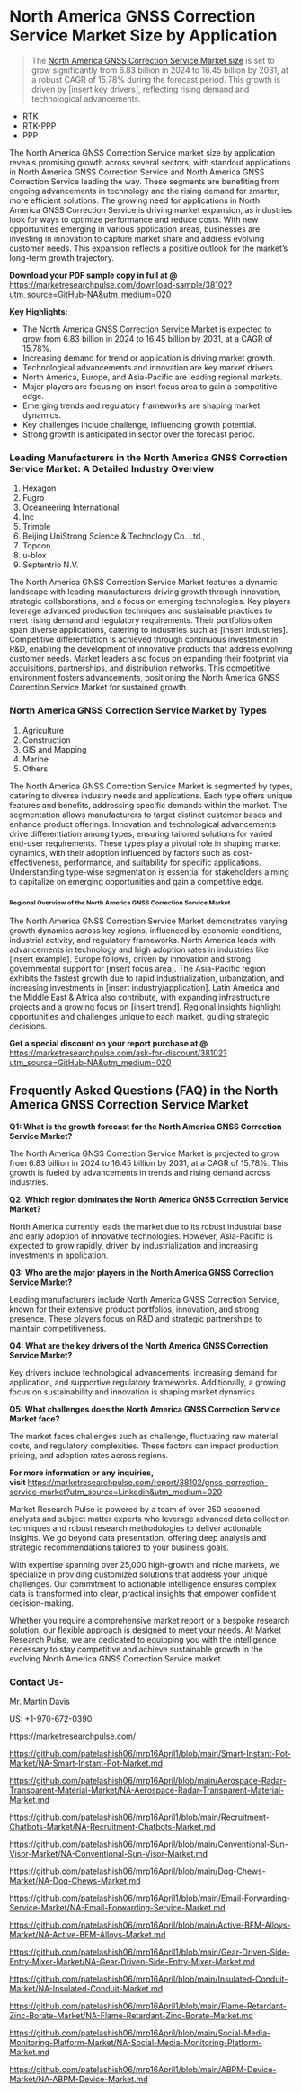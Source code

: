 <h1>North America GNSS Correction Service Market&nbsp;Size by Application</h1><blockquote><p>The <a href="https://marketresearchpulse.com/download-sample/38102?utm_source=GitHub-NA&amp;utm_medium=020">North America GNSS Correction Service Market size</a> is set to grow significantly from 6.83 billion in 2024 to 16.45 billion by 2031, at a robust CAGR of 15.78% during the forecast period. This growth is driven by [insert key drivers], reflecting rising demand and technological advancements.</p></blockquote><ul><li>RTK<li> RTK-PPP<li> PPP</li></ul><p>The North America GNSS Correction Service market size by application reveals promising growth across several sectors, with standout applications in North America GNSS Correction Service and North America GNSS Correction Service leading the way. These segments are benefiting from ongoing advancements in technology and the rising demand for smarter, more efficient solutions. The growing need for applications in North America GNSS Correction Service is driving market expansion, as industries look for ways to optimize performance and reduce costs. With new opportunities emerging in various application areas, businesses are investing in innovation to capture market share and address evolving customer needs. This expansion reflects a positive outlook for the market’s long-term growth trajectory.</p><p><strong>Download your PDF sample copy in full at @ </strong><a href="https://marketresearchpulse.com/download-sample/38102?utm_source=GitHub-NA&amp;utm_medium=020">https://marketresearchpulse.com/download-sample/38102?utm_source=GitHub-NA&amp;utm_medium=020</a></p><p><strong>Key Highlights: </strong></p><ul><li>The North America GNSS Correction Service Market is expected to grow from 6.83 billion in 2024 to 16.45 billion by 2031, at a CAGR of 15.78%.</li><li>Increasing demand for trend or application is driving market growth.</li><li>Technological advancements and innovation are key market drivers.</li><li>North America, Europe, and Asia-Pacific are leading regional markets.</li><li>Major players are focusing on insert focus area to gain a competitive edge.</li><li>Emerging trends and regulatory frameworks are shaping market dynamics.</li><li>Key challenges include challenge, influencing growth potential.</li><li>Strong growth is anticipated in sector over the forecast period.</li></ul><h3>Leading Manufacturers in the North America GNSS Correction Service Market: A Detailed Industry Overview</h3><ol><li>Hexagon</li><li>Fugro</li><li>Oceaneering International</li><li>Inc</li><li>Trimble</li><li>Beijing UniStrong Science & Technology Co. Ltd.,</li><li>Topcon</li><li>u-blox</li><li>Septentrio N.V.</li></ol><div class="flex max-w-full flex-col flex-grow"><div class="min-h-8 text-message flex w-full flex-col items-end gap-2 whitespace-normal break-words [.text-message+&amp;]:mt-5" dir="auto" data-message-author-role="assistant" data-message-id="fd8432e4-4910-450d-b182-61b7bfb0a01f" data-message-model-slug="gpt-4o"><div class="flex w-full flex-col gap-1 empty:hidden first:pt-[3px]"><div class="markdown prose w-full break-words dark:prose-invert light"><p>The North America GNSS Correction Service Market features a dynamic landscape with leading manufacturers driving growth through innovation, strategic collaborations, and a focus on emerging technologies. Key players leverage advanced production techniques and sustainable practices to meet rising demand and regulatory requirements. Their portfolios often span diverse applications, catering to industries such as [insert industries]. Competitive differentiation is achieved through continuous investment in R&amp;D, enabling the development of innovative products that address evolving customer needs. Market leaders also focus on expanding their footprint via acquisitions, partnerships, and distribution networks. This competitive environment fosters advancements, positioning the North America GNSS Correction Service Market for sustained growth.</p></div></div></div></div><h3>North America GNSS Correction Service Market by Types</h3><ol><li>Agriculture<li> Construction<li> GIS and Mapping<li> Marine<li> Others</li></ol><div class="flex max-w-full flex-col flex-grow"><div class="min-h-8 text-message flex w-full flex-col items-end gap-2 whitespace-normal break-words [.text-message+&amp;]:mt-5" dir="auto" data-message-author-role="assistant" data-message-id="084470be-0bb7-4664-bddf-5156b4f41249" data-message-model-slug="gpt-4o-mini"><div class="flex w-full flex-col gap-1 empty:hidden first:pt-[3px]"><div class="markdown prose w-full break-words dark:prose-invert light"><p>The North America GNSS Correction Service Market is segmented by types, catering to diverse industry needs and applications. Each type offers unique features and benefits, addressing specific demands within the market. The segmentation allows manufacturers to target distinct customer bases and enhance product offerings. Innovation and technological advancements drive differentiation among types, ensuring tailored solutions for varied end-user requirements. These types play a pivotal role in shaping market dynamics, with their adoption influenced by factors such as cost-effectiveness, performance, and suitability for specific applications. Understanding type-wise segmentation is essential for stakeholders aiming to capitalize on emerging opportunities and gain a competitive edge.</p></div></div></div></div><h3><span style="font-size: 11px;">Regional Overview of the North America GNSS Correction Service Market</span></h3><div class="flex max-w-full flex-col flex-grow"><div class="min-h-8 text-message flex w-full flex-col items-end gap-2 whitespace-normal break-words [.text-message+&amp;]:mt-5" dir="auto" data-message-author-role="assistant" data-message-id="e9038762-ce64-4e30-91c9-9bd413514231" data-message-model-slug="gpt-4o-mini"><div class="flex w-full flex-col gap-1 empty:hidden first:pt-[3px]"><div class="markdown prose w-full break-words dark:prose-invert light"><p>The North America GNSS Correction Service Market demonstrates varying growth dynamics across key regions, influenced by economic conditions, industrial activity, and regulatory frameworks. North America leads with advancements in technology and high adoption rates in industries like [insert example]. Europe follows, driven by innovation and strong governmental support for [insert focus area]. The Asia-Pacific region exhibits the fastest growth due to rapid industrialization, urbanization, and increasing investments in [insert industry/application]. Latin America and the Middle East &amp; Africa also contribute, with expanding infrastructure projects and a growing focus on [insert trend]. Regional insights highlight opportunities and challenges unique to each market, guiding strategic decisions.</p></div></div></div></div><p><strong>Get a special discount on your report purchase at @ </strong><a href="https://marketresearchpulse.com/ask-for-discount/38102?utm_source=GitHub-NA&amp;utm_medium=020">https://marketresearchpulse.com/ask-for-discount/38102?utm_source=GitHub-NA&amp;utm_medium=020</a></p><h2>Frequently Asked Questions (FAQ) in the North America GNSS Correction Service Market</h2><p><strong>Q1: What is the growth forecast for the North America GNSS Correction Service Market?</strong></p><p>The North America GNSS Correction Service Market is projected to grow from 6.83 billion in 2024 to 16.45 billion by 2031, at a CAGR of 15.78%. This growth is fueled by advancements in trends and rising demand across industries.</p><p><strong>Q2: Which region dominates the North America GNSS Correction Service Market?</strong></p><p>North America currently leads the market due to its robust industrial base and early adoption of innovative technologies. However, Asia-Pacific is expected to grow rapidly, driven by industrialization and increasing investments in application.</p><p><strong>Q3: Who are the major players in the North America GNSS Correction Service Market?</strong></p><p>Leading manufacturers include North America GNSS Correction Service, known for their extensive product portfolios, innovation, and strong presence. These players focus on R&amp;D and strategic partnerships to maintain competitiveness.</p><p><strong>Q4: What are the key drivers of the North America GNSS Correction Service Market?</strong></p><p>Key drivers include technological advancements, increasing demand for application, and supportive regulatory frameworks. Additionally, a growing focus on sustainability and innovation is shaping market dynamics.</p><p><strong>Q5: What challenges does the North America GNSS Correction Service Market face?</strong></p><p>The market faces challenges such as challenge, fluctuating raw material costs, and regulatory complexities. These factors can impact production, pricing, and adoption rates across regions.</p><p><strong>For more information or any inquiries, visit&nbsp;</strong><a href="https://marketresearchpulse.com/report/38102/gnss-correction-service-market?utm_source=Linkedin&utm_medium=020">https://marketresearchpulse.com/report/38102/gnss-correction-service-market?utm_source=Linkedin&utm_medium=020</a></p><p>Market Research Pulse is powered by a team of over 250 seasoned analysts and subject matter experts who leverage advanced data collection techniques and robust research methodologies to deliver actionable insights. We go beyond data presentation, offering deep analysis and strategic recommendations tailored to your business goals.</p><p>With expertise spanning over 25,000 high-growth and niche markets, we specialize in providing customized solutions that address your unique challenges. Our commitment to actionable intelligence ensures complex data is transformed into clear, practical insights that empower confident decision-making.</p><p>Whether you require a comprehensive market report or a bespoke research solution, our flexible approach is designed to meet your needs. At Market Research Pulse, we are dedicated to equipping you with the intelligence necessary to stay competitive and achieve sustainable growth in the evolving North America GNSS Correction Service market.</p><h3><strong>Contact Us-</strong></h3><p>Mr. Martin Davis</p><p>US: +1-970-672-0390</p><p>https://marketresearchpulse.com/</p><p><a href="https://github.com/patelashish06/mrp16April1/blob/main/Smart-Instant-Pot-Market/NA-Smart-Instant-Pot-Market.md">https://github.com/patelashish06/mrp16April1/blob/main/Smart-Instant-Pot-Market/NA-Smart-Instant-Pot-Market.md</a></p><p><a href="https://github.com/patelashish06/mrp16April/blob/main/Aerospace-Radar-Transparent-Material-Market/NA-Aerospace-Radar-Transparent-Material-Market.md">https://github.com/patelashish06/mrp16April/blob/main/Aerospace-Radar-Transparent-Material-Market/NA-Aerospace-Radar-Transparent-Material-Market.md</a></p><p><a href="https://github.com/patelashish06/mrp16April1/blob/main/Recruitment-Chatbots-Market/NA-Recruitment-Chatbots-Market.md">https://github.com/patelashish06/mrp16April1/blob/main/Recruitment-Chatbots-Market/NA-Recruitment-Chatbots-Market.md</a></p><p><a href="https://github.com/patelashish06/mrp16April/blob/main/Conventional-Sun-Visor-Market/NA-Conventional-Sun-Visor-Market.md">https://github.com/patelashish06/mrp16April/blob/main/Conventional-Sun-Visor-Market/NA-Conventional-Sun-Visor-Market.md</a></p><p><a href="https://github.com/patelashish06/mrp16April/blob/main/Dog-Chews-Market/NA-Dog-Chews-Market.md">https://github.com/patelashish06/mrp16April/blob/main/Dog-Chews-Market/NA-Dog-Chews-Market.md</a></p><p><a href="https://github.com/patelashish06/mrp16April1/blob/main/Email-Forwarding-Service-Market/NA-Email-Forwarding-Service-Market.md">https://github.com/patelashish06/mrp16April1/blob/main/Email-Forwarding-Service-Market/NA-Email-Forwarding-Service-Market.md</a></p><p><a href="https://github.com/patelashish06/mrp16April/blob/main/Active-BFM-Alloys-Market/NA-Active-BFM-Alloys-Market.md">https://github.com/patelashish06/mrp16April/blob/main/Active-BFM-Alloys-Market/NA-Active-BFM-Alloys-Market.md</a></p><p><a href="https://github.com/patelashish06/mrp16April1/blob/main/Gear-Driven-Side-Entry-Mixer-Market/NA-Gear-Driven-Side-Entry-Mixer-Market.md">https://github.com/patelashish06/mrp16April1/blob/main/Gear-Driven-Side-Entry-Mixer-Market/NA-Gear-Driven-Side-Entry-Mixer-Market.md</a></p><p><a href="https://github.com/patelashish06/mrp16April/blob/main/Insulated-Conduit-Market/NA-Insulated-Conduit-Market.md">https://github.com/patelashish06/mrp16April/blob/main/Insulated-Conduit-Market/NA-Insulated-Conduit-Market.md</a></p><p><a href="https://github.com/patelashish06/mrp16April1/blob/main/Flame-Retardant-Zinc-Borate-Market/NA-Flame-Retardant-Zinc-Borate-Market.md">https://github.com/patelashish06/mrp16April1/blob/main/Flame-Retardant-Zinc-Borate-Market/NA-Flame-Retardant-Zinc-Borate-Market.md</a></p><p><a href="https://github.com/patelashish06/mrp16April/blob/main/Social-Media-Monitoring-Platform-Market/NA-Social-Media-Monitoring-Platform-Market.md">https://github.com/patelashish06/mrp16April/blob/main/Social-Media-Monitoring-Platform-Market/NA-Social-Media-Monitoring-Platform-Market.md</a></p><p><a href="https://github.com/patelashish06/mrp16April1/blob/main/ABPM-Device-Market/NA-ABPM-Device-Market.md">https://github.com/patelashish06/mrp16April1/blob/main/ABPM-Device-Market/NA-ABPM-Device-Market.md</a></p>